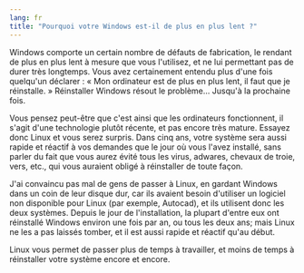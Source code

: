 ```yaml
---
lang: fr
title: "Pourquoi votre Windows est-il de plus en plus lent ?"
---
```


Windows comporte un certain nombre de défauts de fabrication,
le rendant de plus en plus lent à mesure que vous l'utilisez,
et ne lui permettant pas de durer très longtemps. Vous avez
certainement entendu plus d'une fois quelqu'un déclarer :
« Mon ordinateur est de plus en plus lent, il faut que je
réinstalle. » Réinstaller Windows résout le problème... Jusqu'à
la prochaine fois.

Vous pensez peut-être que c'est ainsi que les ordinateurs
fonctionnent, il s'agit d'une technologie plutôt récente, et pas
encore très mature. Essayez donc Linux et vous serez surpris. Dans
cinq ans, votre système sera aussi rapide et réactif à vos demandes
que le jour où vous l'avez installé, sans parler du fait que vous
aurez évité tous les virus, adwares, chevaux de troie, vers, etc.,
qui vous auraient obligé à réinstaller de toute façon.

J'ai convaincu pas mal de gens de passer à Linux, en gardant
Windows dans un coin de leur disque dur, car ils avaient besoin
d'utiliser un logiciel non disponible pour Linux (par exemple,
Autocad), et ils utilisent donc les deux systèmes. Depuis le jour
de l'installation, la plupart d'entre eux ont réinstallé Windows
environ une fois par an, ou tous les deux ans; mais Linux ne les a
pas laissés tomber, et il est aussi rapide et réactif qu'au début.

Linux vous permet de passer plus de temps à travailler, et moins
de temps à réinstaller votre système encore et encore.




